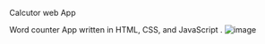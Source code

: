 Calcutor web App

Word counter App written in HTML, CSS, and JavaScript .
![image](https://github.com/user-attachments/assets/93ed8f59-6fb5-45fc-9298-7825d4737c5a)
